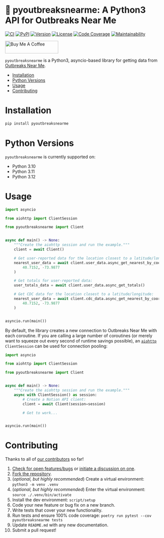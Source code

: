 # 🚰 pyoutbreaksnearme: A Python3 API for Outbreaks Near Me

[![CI][ci-badge]][ci]
[![PyPI][pypi-badge]][pypi]
[![Version][version-badge]][version]
[![License][license-badge]][license]
[![Code Coverage][codecov-badge]][codecov]
[![Maintainability][maintainability-badge]][maintainability]

<a href="https://www.buymeacoffee.com/bachya1208P" target="_blank"><img src="https://cdn.buymeacoffee.com/buttons/default-orange.png" alt="Buy Me A Coffee" height="41" width="174"></a>

`pyoutbreaksnearme` is a Python3, asyncio-based library for getting data from
[Outbreaks Near Me][outbreaksnearme].

- [Installation](#installation)
- [Python Versions](#python-versions)
- [Usage](#usage)
- [Contributing](#contributing)

# Installation

```bash
pip install pyoutbreaksnearme
```

# Python Versions

`pyoutbreaksnearme` is currently supported on:

- Python 3.10
- Python 3.11
- Python 3.12

# Usage

```python
import asyncio

from aiohttp import ClientSession

from pyoutbreaksnearme import Client


async def main() -> None:
    """Create the aiohttp session and run the example."""
    client = await Client()

    # Get user-reported data for the location closest to a latitude/longitude:
    nearest_user_data = await client.user_data.async_get_nearest_by_coordinates(
        40.7152, -73.9877
    )

    # Get totals for user-reported data:
    user_totals_data = await client.user_data.async_get_totals()

    # Get CDC data for the location closest to a latitude/longitude:
    nearest_user_data = await client.cdc_data.async_get_nearest_by_coordinates(
        40.7152, -73.9877
    )


asyncio.run(main())
```

By default, the library creates a new connection to Outbreaks Near Me with each
coroutine. If you are calling a large number of coroutines (or merely want to squeeze
out every second of runtime savings possible), an [`aiohttp`][aiohttp] `ClientSession` can
be used for connection pooling:

```python
import asyncio

from aiohttp import ClientSession

from pyoutbreaksnearme import Client


async def main() -> None:
    """Create the aiohttp session and run the example."""
    async with ClientSession() as session:
        # Create a Notion API client:
        client = await Client(session=session)

        # Get to work...


asyncio.run(main())
```

# Contributing

Thanks to all of [our contributors][contributors] so far!

1. [Check for open features/bugs][issues] or [initiate a discussion on one][new-issue].
2. [Fork the repository][fork].
3. (_optional, but highly recommended_) Create a virtual environment: `python3 -m venv .venv`
4. (_optional, but highly recommended_) Enter the virtual environment: `source ./.venv/bin/activate`
5. Install the dev environment: `script/setup`
6. Code your new feature or bug fix on a new branch.
7. Write tests that cover your new functionality.
8. Run tests and ensure 100% code coverage: `poetry run pytest --cov pyoutbreaksnearme tests`
9. Update `README.md` with any new documentation.
10. Submit a pull request!

[aiohttp]: https://github.com/aio-libs/aiohttp
[ci-badge]: https://github.com/bachya/pyoutbreaksnearme/workflows/CI/badge.svg
[ci]: https://github.com/bachya/pyoutbreaksnearme/actions
[codecov-badge]: https://codecov.io/gh/bachya/pyoutbreaksnearme/branch/dev/graph/badge.svg
[codecov]: https://codecov.io/gh/bachya/pyoutbreaksnearme
[contributors]: https://github.com/bachya/pyoutbreaksnearme/graphs/contributors
[fork]: https://github.com/bachya/pyoutbreaksnearme/fork
[issues]: https://github.com/bachya/pyoutbreaksnearme/issues
[license-badge]: https://img.shields.io/pypi/l/pyoutbreaksnearme.svg
[license]: https://github.com/bachya/pyoutbreaksnearme/blob/main/LICENSE
[maintainability-badge]: https://api.codeclimate.com/v1/badges/4707fac476249d515511/maintainability
[maintainability]: https://codeclimate.com/github/bachya/pyoutbreaksnearme/maintainability
[new-issue]: https://github.com/bachya/pyoutbreaksnearme/issues/new
[new-issue]: https://github.com/bachya/pyoutbreaksnearme/issues/new
[outbreaksnearme]: https://outbreaksnearme.org
[pypi-badge]: https://img.shields.io/pypi/v/pyoutbreaksnearme.svg
[pypi]: https://pypi.python.org/pypi/pyoutbreaksnearme
[version-badge]: https://img.shields.io/pypi/pyversions/pyoutbreaksnearme.svg
[version]: https://pypi.python.org/pypi/pyoutbreaksnearme
